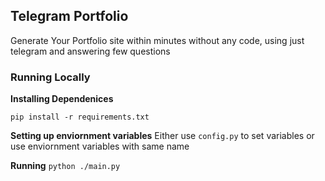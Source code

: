 ## Telegram Portfolio 
Generate Your Portfolio site within minutes without any code, using just telegram and answering few questions 


### Running Locally 
**Installing Dependenices**

`pip install -r requirements.txt`

**Setting up enviornment variables**
Either use `config.py` to set variables or use enviornment variables with same name 

**Running**
`python ./main.py`
